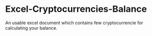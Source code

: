 # Excel-Cryptocurrencies-Balance
An usable excel document which contains few cryptocurrencie for calculating your balance.
